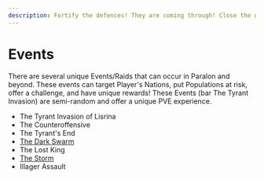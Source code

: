 ```yaml
---
description: Fortify the defences! They are coming through! Close the gates!
---
```


# Events

There are several unique Events/Raids that can occur in Paralon and beyond. These events can target Player's Nations, put Populations at risk, offer a challenge, and have unique rewards! These Events (bar The Tyrant Invasion) are semi-random and offer a unique PVE experience.

* The Tyrant Invasion of Lisrina
* The Counteroffensive
* The Tyrant's End
* [The Dark Swarm](the-dark-swarm.md)
* The Lost King
* [The Storm](the-storm.md)
* Illager Assault
